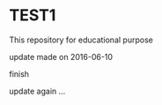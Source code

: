 # TEST1
This repository for educational purpose

update made on 2016-06-10

finish

update again ...
